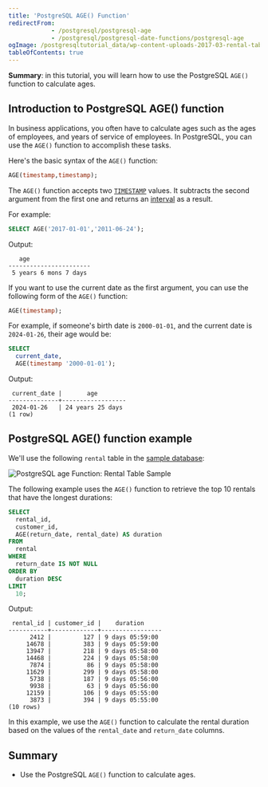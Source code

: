 ```yaml
---
title: 'PostgreSQL AGE() Function'
redirectFrom:
            - /postgresql/postgresql-age 
            - /postgresql/postgresql-date-functions/postgresql-age
ogImage: /postgresqltutorial_data/wp-content-uploads-2017-03-rental-table.png
tableOfContents: true
---
```



**Summary**: in this tutorial, you will learn how to use the PostgreSQL `AGE()` function to calculate ages.

## Introduction to PostgreSQL AGE() function

In business applications, you often have to calculate ages such as the ages of employees, and years of service of employees. In PostgreSQL, you can use the `AGE()` function to accomplish these tasks.

Here's the basic syntax of the `AGE()` function:

```sql
AGE(timestamp,timestamp);
```

The `AGE()` function accepts two [`TIMESTAMP`](/postgresql/postgresql-timestamp) values. It subtracts the second argument from the first one and returns an [interval](/postgresql/postgresql-tutorial/postgresql-interval) as a result.

For example:

```sql
SELECT AGE('2017-01-01','2011-06-24');
```

Output:

```
   age
-----------------------
 5 years 6 mons 7 days
```

If you want to use the current date as the first argument, you can use the following form of the `AGE()` function:

```sql
AGE(timestamp);
```

For example, if someone's birth date is `2000-01-01`, and the current date is `2024-01-26`, their age would be:

```sql
SELECT
  current_date,
  AGE(timestamp '2000-01-01');
```

Output:

```
 current_date |       age
--------------+------------------
 2024-01-26   | 24 years 25 days
(1 row)
```

## PostgreSQL AGE() function example

We'll use the following `rental` table in the [sample database](/postgresql/postgresql-getting-started/postgresql-sample-database):

![PostgreSQL age Function: Rental Table Sample](/postgresqltutorial_data/wp-content-uploads-2017-03-rental-table.png)

The following example uses the `AGE()` function to retrieve the top 10 rentals that have the longest durations:

```sql
SELECT
  rental_id,
  customer_id,
  AGE(return_date, rental_date) AS duration
FROM
  rental
WHERE
  return_date IS NOT NULL
ORDER BY
  duration DESC
LIMIT
  10;
```

Output:

```
 rental_id | customer_id |    duration
-----------+-------------+-----------------
      2412 |         127 | 9 days 05:59:00
     14678 |         383 | 9 days 05:59:00
     13947 |         218 | 9 days 05:58:00
     14468 |         224 | 9 days 05:58:00
      7874 |          86 | 9 days 05:58:00
     11629 |         299 | 9 days 05:58:00
      5738 |         187 | 9 days 05:56:00
      9938 |          63 | 9 days 05:56:00
     12159 |         106 | 9 days 05:55:00
      3873 |         394 | 9 days 05:55:00
(10 rows)
```

In this example, we use the `AGE()` function to calculate the rental duration based on the values of the `rental_date` and `return_date` columns.

## Summary

- Use the PostgreSQL `AGE()` function to calculate ages.
